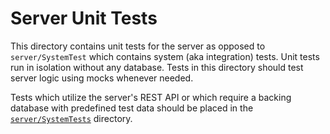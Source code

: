 # Server Unit Tests

This directory contains unit tests for the server as opposed to `server/SystemTest` 
which contains system (aka integration) tests. Unit tests run in isolation without any
database. Tests in this directory should test server logic using mocks whenever needed.

Tests which utilize the server's REST API or which require a backing database with 
predefined test data should be placed in the [`server/SystemTests`](../SystemTests) 
directory.
